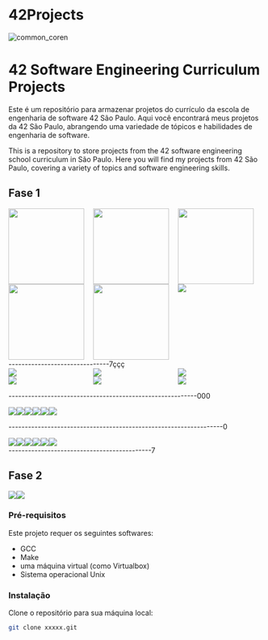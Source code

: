 # 42Projects
![common_coren](https://user-images.githubusercontent.com/18141491/211854913-bf188958-765a-4e3f-a371-8b50d4f60357.png)

# 42 Software Engineering Curriculum Projects

Este é um repositório para armazenar projetos do currículo da escola de engenharia de software 42 São Paulo. Aqui você encontrará meus projetos da 42 São Paulo, abrangendo uma variedade de tópicos e habilidades de engenharia de software.
<div>
This is a repository to store projects from the 42 software engineering school curriculum in São Paulo. Here you will find my projects from 42 São Paulo, covering a variety of topics and software engineering skills.

## Fase 1
<div style="display: grid; grid-template-columns: 1fr 1fr 1fr; grid-template-rows: 1fr 1fr;">
    <a href="https://github.com/CamillaLourenco/42Projects/tree/main/libft">
      <img src="https://user-images.githubusercontent.com/18141491/212504018-93f5dd87-dc45-4791-82aa-92807003bea3.png" class="img-small" style="width: 150px; height: 150px;">
    </a>
    <a href="https://github.com/CamillaLourenco/42Projects/tree/main/gnl">
      <img src="https://user-images.githubusercontent.com/18141491/212504039-c9b3a020-2fb2-4b69-ade1-06824e849583.png" class="img-small" style="width: 150px; height: 150px;">
    </a>
    <a href="https://github.com/CamillaLourenco/42Projects/tree/main/printf">
      <img src="https://user-images.githubusercontent.com/18141491/212504189-56fcbae1-1c65-4f30-abf7-da0f0e9cd081.png" class="img-small" style="width: 150px; height: 150px;">
    </a>
    <a href="https://github.com/CamillaLourenco/42Projects/tree/main/borntobe">
      <img src="https://user-images.githubusercontent.com/18141491/212504264-b05aba78-5907-4082-afd6-38e5359895f6.png" class="img-small" style="width: 150px; height: 150px;">
    </a>
    <a href="https://github.com/CamillaLourenco/42Projects/tree/main/fractol">
      <img src="https://user-images.githubusercontent.com/18141491/212504341-1ab0247c-b097-4e6d-8dfd-f11c40447b62.png" class="img-small" style="width: 150px; height: 150px;">
     </a>
    <a href="https://github.com/CamillaLourenco/42Projects/tree/main/Pipex">
      <img src="https://user-images.githubusercontent.com/18141491/212504370-03c9f065-dc90-4b55-9605-d8f73f4b3720.png" class="img-small">
    </a>
</div>
-------------------------------7ççç
<div style="display: grid; grid-template-columns: 1fr 1fr 1fr; grid-template-rows: 1fr 1fr;">
    <a href="https://github.com/CamillaLourenco/42Projects/tree/main/libft">
      <img src="https://user-images.githubusercontent.com/18141491/212504018-93f5dd87-dc45-4791-82aa-92807003bea3.png" class="img-small">
    </a>
    <a href="https://github.com/CamillaLourenco/42Projects/tree/main/gnl">
      <img src="https://user-images.githubusercontent.com/18141491/212504039-c9b3a020-2fb2-4b69-ade1-06824e849583.png" class="img-small">
    </a>
    <a href="https://github.com/CamillaLourenco/42Projects/tree/main/printf">
      <img src="https://user-images.githubusercontent.com/18141491/212504189-56fcbae1-1c65-4f30-abf7-da0f0e9cd081.png" class="img-small">
    </a>
    <a href="https://github.com/CamillaLourenco/42Projects/tree/main/borntobe">
      <img src="https://user-images.githubusercontent.com/18141491/212504264-b05aba78-5907-4082-afd6-38e5359895f6.png" class="img-small">
    </a>
    <a href="https://github.com/CamillaLourenco/42Projects/tree/main/fractol">
      <img src="https://user-images.githubusercontent.com/18141491/212504341-1ab0247c-b097-4e6d-8dfd-f11c40447b62.png" class="img-small">
    </a>
    <a href="https://github.com/CamillaLourenco/42Projects/tree/main/Pipex">
      <img src="https://user-images.githubusercontent.com/18141491/212504370-03c9f065-dc90-4b55-9605-d8f73f4b3720.png" class="img-small">
    </a>
</div>



----------------------------------------------------------000
<div style="display: flex;">
  <a href="https://github.com/CamillaLourenco/42Projects/tree/main/libft">
    <img src="https://user-images.githubusercontent.com/18141491/212504018-93f5dd87-dc45-4791-82aa-92807003bea3.png" class="img-small" style="float: left;">
  </a>
  <a href="https://github.com/CamillaLourenco/42Projects/tree/main/gnl">
    <img src="https://user-images.githubusercontent.com/18141491/212504039-c9b3a020-2fb2-4b69-ade1-06824e849583.png" class="img-small" style="float: left;">
  </a>
  <a href="https://github.com/CamillaLourenco/42Projects/tree/main/printf">
    <img src="https://user-images.githubusercontent.com/18141491/212504189-56fcbae1-1c65-4f30-abf7-da0f0e9cd081.png" class="img-small" style="float: left;">
  </a>
  <a href="https://github.com/CamillaLourenco/42Projects/tree/main/borntobe">
    <img src="https://user-images.githubusercontent.com/18141491/212504264-b05aba78-5907-4082-afd6-38e5359895f6.png" class="img-small" style="float: left;">
  </a>
  <a href="https://github.com/CamillaLourenco/42Projects/tree/main/fractol">
    <img src="https://user-images.githubusercontent.com/18141491/212504341-1ab0247c-b097-4e6d-8dfd-f11c40447b62.png" class="img-small" style="float: left;">
  </a>
  <a href="https://github.com/CamillaLourenco/42Projects/tree/main/Pipex">
    <img src="https://user-images.githubusercontent.com/18141491/212504370-03c9f065-dc90-4b55-9605-d8f73f4b3720.png" class="img-small" style="float: left;">
  </a>
</div>

------------------------------------------------------------------0
<div style="display: flex;">
  <a href="https://github.com/CamillaLourenco/42Projects/tree/main/libft">
    <img src=" ![libftm](https://user-images.githubusercontent.com/18141491/212504018-93f5dd87-dc45-4791-82aa-92807003bea3.png)" class="img-small" style="float: left;">
  </a>
  <a href="https://github.com/CamillaLourenco/42Projects/tree/main/gnl">
    <img src="![get_next_linee](https://user-images.githubusercontent.com/18141491/212504039-c9b3a020-2fb2-4b69-ade1-06824e849583.png)" class="img-small" style="float: left;">
  </a>
  <a href="https://github.com/CamillaLourenco/42Projects/tree/main/printf">
    <img src=" ![ft_printfe](https://user-images.githubusercontent.com/18141491/212504189-56fcbae1-1c65-4f30-abf7-da0f0e9cd081.png)
" class="img-small" style="float: left;">
  </a>
  <a href="https://github.com/CamillaLourenco/42Projects/tree/main/borntobe">
    <img src=" ![born2beroote](https://user-images.githubusercontent.com/18141491/212504264-b05aba78-5907-4082-afd6-38e5359895f6.png)
" class="img-small" style="float: left;">
  </a>
  <a href="https://github.com/CamillaLourenco/42Projects/tree/main/fractol">
    <img src=" ![fract-ole](https://user-images.githubusercontent.com/18141491/212504341-1ab0247c-b097-4e6d-8dfd-f11c40447b62.png)
" class="img-small" style="float: left;">
  </a>
  <a href="https://github.com/CamillaLourenco/42Projects/tree/main/Pipex">
    <img src=" ![pipexe](https://user-images.githubusercontent.com/18141491/212504370-03c9f065-dc90-4b55-9605-d8f73f4b3720.png)
" class="img-small" style="float: left;">
  </a>
</div>
--------------------------------------------7

## Fase 2


<div style="display: flex;">
  <a href="https://github.com/CamillaLourenco/42Projects/tree/main/Pipex">
    <img src="https://user-images.githubusercontent.com/18141491/212503826-073de1ec-3e69-497c-b588-72eb369e6078.png" class="img-small" style="float: left;">
  </a>
  <a href="https://github.com/CamillaLourenco/42Projects/tree/main/Push_swap">
    <img src="https://user-images.githubusercontent.com/18141491/212503734-082b9f3f-f381-45be-a771-6e34682383b3.png" class="img-small" style="float: left;-">
  </a>
</div>

### Pré-requisitos

Este projeto requer os seguintes softwares:
- GCC
- Make
- uma máquina virtual (como Virtualbox)
- Sistema operacional Unix

### Instalação

Clone o repositório para sua máquina local:
```sh
git clone xxxxx.git

```





 
